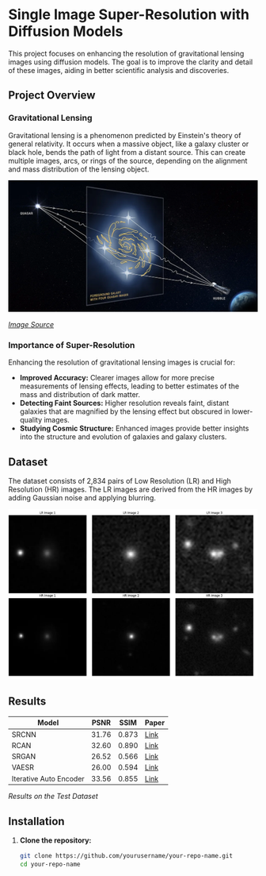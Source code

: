 # Single Image Super-Resolution with Diffusion Models

This project focuses on enhancing the resolution of gravitational lensing images using diffusion models. The goal is to improve the clarity and detail of these images, aiding in better scientific analysis and discoveries.

## Project Overview

### Gravitational Lensing

Gravitational lensing is a phenomenon predicted by Einstein's theory of general relativity. It occurs when a massive object, like a galaxy cluster or black hole, bends the path of light from a distant source. This can create multiple images, arcs, or rings of the source, depending on the alignment and mass distribution of the lensing object.

![Gravitational Lensing Image](figures/gravitlensing.webp)

*[Image Source](https://www.jpl.nasa.gov/images/pia23641-gravitational-lensing-graphic)*


### Importance of Super-Resolution

Enhancing the resolution of gravitational lensing images is crucial for:

- **Improved Accuracy:** Clearer images allow for more precise measurements of lensing effects, leading to better estimates of the mass and distribution of dark matter.
- **Detecting Faint Sources:** Higher resolution reveals faint, distant galaxies that are magnified by the lensing effect but obscured in lower-quality images.
- **Studying Cosmic Structure:** Enhanced images provide better insights into the structure and evolution of galaxies and galaxy clusters.

## Dataset

The dataset consists of 2,834 pairs of Low Resolution (LR) and High Resolution (HR) images. The LR images are derived from the HR images by adding Gaussian noise and applying blurring.

![Dataset](figures/dataset.webp)

## Results

| Model   | PSNR  | SSIM  | Paper |
|---------|-------|-------|-------|
| SRCNN  | 31.76 | 0.873 | [Link](https://arxiv.org/abs/1501.00092) |
| RCAN    | 32.60 | 0.890 | [Link](https://arxiv.org/abs/1807.02758) |
| SRGAN | 26.52 | 0.566  | [Link](https://arxiv.org/abs/1609.04802) |
| VAESR| 26.00 | 0.594 | [Link](https://arxiv.org/abs/1906.02691) |
| Iterative Auto Encoder  | 33.56| 0.855 | [Link](https://openreview.net/forum?id=k0CWAzK17r) |

*Results on the Test Dataset*


## Installation

1. **Clone the repository:**

   ```sh
   git clone https://github.com/yourusername/your-repo-name.git
   cd your-repo-name
